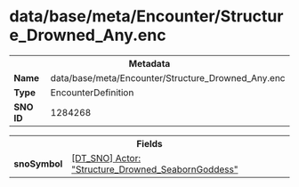 <h1>data/base/meta/Encounter/Structure_Drowned_Any.enc</h1><table><tr><th colspan="100%">Metadata</th></tr><tr><td><b>Name</b></td><td>data/base/meta/Encounter/Structure_Drowned_Any.enc</td></tr><tr><td><b>Type</b></td><td>EncounterDefinition</td></tr><tr><td><b>SNO ID</b></td><td>1284268</td></tr></table>

<table><tr><th colspan="100%">Fields</th></tr><tr><td><b>snoSymbol</b></td><td><a href="..\Actor\Structure_Drowned_SeabornGoddess.acr">[DT_SNO] Actor: "Structure_Drowned_SeabornGoddess"</a></td></tr></table>

